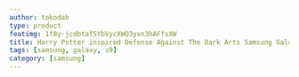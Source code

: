 ```yaml
---
author: tokodab
type: product
featimg: 1f8y-jcdbtaf5YbVycXWQ3yxn3hAFfsXW
title: Harry Potter inspired Defense Against The Dark Arts Samsung Galaxy S9 Case
tags: [samsung, galaxy, s9]
category: [samsung]
---
```

